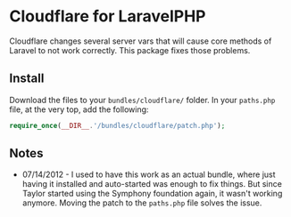 # Cloudflare for LaravelPHP #

Cloudflare changes several server vars that will cause core methods of Laravel to not work correctly.  This package fixes those problems.

## Install ##

Download the files to your ``bundles/cloudflare/`` folder.  In your ``paths.php`` file, at the very top, add the following:

```php
require_once(__DIR__.'/bundles/cloudflare/patch.php');
```

## Notes ##

* 07/14/2012 - I used to have this work as an actual bundle, where just having it installed and auto-started was enough to fix things.  But since Taylor started using the Symphony foundation again, it wasn't working anymore.  Moving the patch to the ``paths.php`` file solves the issue.